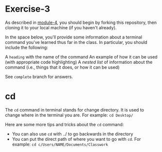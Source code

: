 # Exercise-3

As described in [module-4](https://github.com/INFO-201/m4-git-intro), you should begin by forking this repository, then cloning it to your local machine (if you haven't already).

In the space below, you'll provide some information about a terminal command you've learned thus far in the class. In particular, you should include the following:

A `heading` with the name of the command
An example of how it can be used (with appropriate code highlighting)
A _nested list_ of information about the command (i.e., things that it does, or how it can be used)

See `complete` branch for answers.

# cd
The `cd` command in terminal stands for change directory. It is used to change where in the terminal you are. For example:
`cd Desktop/`

Here are some more tips and tricks about the `cd` command:
* You can also use `cd` with ../ to go backwards in the directory
* You can put the direct path of where you want to go with `cd`. For example: `cd c/Users/NAME/Documents/Classwork`